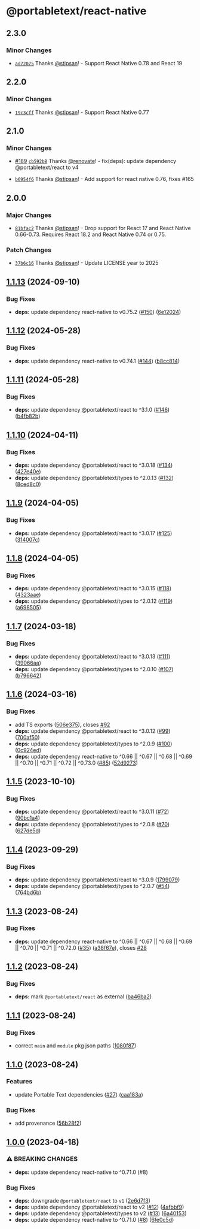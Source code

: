 # @portabletext/react-native

## 2.3.0

### Minor Changes

- [`ad72075`](https://github.com/portabletext/react-native-portabletext/commit/ad720750ea285d94e643a504763a256aa80d6dbc) Thanks [@stipsan](https://github.com/stipsan)! - Support React Native 0.78 and React 19

## 2.2.0

### Minor Changes

- [`19c3cff`](https://github.com/portabletext/react-native-portabletext/commit/19c3cff1ec5826c015316f05453d3443f25b1881) Thanks [@stipsan](https://github.com/stipsan)! - Support React Native 0.77

## 2.1.0

### Minor Changes

- [#189](https://github.com/portabletext/react-native-portabletext/pull/189) [`cb592b8`](https://github.com/portabletext/react-native-portabletext/commit/cb592b8401f73e70da8358a479ed57e1c11017e8) Thanks [@renovate](https://github.com/apps/renovate)! - fix(deps): update dependency @portabletext/react to v4

- [`b6954f6`](https://github.com/portabletext/react-native-portabletext/commit/b6954f6ec3a565653dc4e67914a8637a8c4f91df) Thanks [@stipsan](https://github.com/stipsan)! - Add support for react native 0.76, fixes #165

## 2.0.0

### Major Changes

- [`81bfac2`](https://github.com/portabletext/react-native-portabletext/commit/81bfac236239b8920571f805ace58ffa878093c3) Thanks [@stipsan](https://github.com/stipsan)! - Drop support for React 17 and React Native 0.66-0.73. Requires React 18.2 and React Native 0.74 or 0.75.

### Patch Changes

- [`37b6c16`](https://github.com/portabletext/react-native-portabletext/commit/37b6c1627a0aec5a3e250668849e4efe4d3f2bb4) Thanks [@stipsan](https://github.com/stipsan)! - Update LICENSE year to 2025

## [1.1.13](https://github.com/portabletext/react-native-portabletext/compare/v1.1.12...v1.1.13) (2024-09-10)

### Bug Fixes

- **deps:** update dependency react-native to v0.75.2 ([#150](https://github.com/portabletext/react-native-portabletext/issues/150)) ([6e12024](https://github.com/portabletext/react-native-portabletext/commit/6e12024780db193850e3e83822d0b2d7550aa995))

## [1.1.12](https://github.com/portabletext/react-native-portabletext/compare/v1.1.11...v1.1.12) (2024-05-28)

### Bug Fixes

- **deps:** update dependency react-native to v0.74.1 ([#144](https://github.com/portabletext/react-native-portabletext/issues/144)) ([b8cc814](https://github.com/portabletext/react-native-portabletext/commit/b8cc8147fc3c8e31229de159eee7728599e7e344))

## [1.1.11](https://github.com/portabletext/react-native-portabletext/compare/v1.1.10...v1.1.11) (2024-05-28)

### Bug Fixes

- **deps:** update dependency @portabletext/react to ^3.1.0 ([#146](https://github.com/portabletext/react-native-portabletext/issues/146)) ([b4fb82b](https://github.com/portabletext/react-native-portabletext/commit/b4fb82bee906cf42e0c62ab89a14da82b51b04af))

## [1.1.10](https://github.com/portabletext/react-native-portabletext/compare/v1.1.9...v1.1.10) (2024-04-11)

### Bug Fixes

- **deps:** update dependency @portabletext/react to ^3.0.18 ([#134](https://github.com/portabletext/react-native-portabletext/issues/134)) ([427e40e](https://github.com/portabletext/react-native-portabletext/commit/427e40eeb7c55e7f17e325fb26c6a447600bb2ca))
- **deps:** update dependency @portabletext/types to ^2.0.13 ([#132](https://github.com/portabletext/react-native-portabletext/issues/132)) ([8ced8c0](https://github.com/portabletext/react-native-portabletext/commit/8ced8c0b46ec81eedb83f2538995c9b06ff6ee49))

## [1.1.9](https://github.com/portabletext/react-native-portabletext/compare/v1.1.8...v1.1.9) (2024-04-05)

### Bug Fixes

- **deps:** update dependency @portabletext/react to ^3.0.17 ([#125](https://github.com/portabletext/react-native-portabletext/issues/125)) ([314007c](https://github.com/portabletext/react-native-portabletext/commit/314007c19acd605af03e33e1b35ebaa55fd9825c))

## [1.1.8](https://github.com/portabletext/react-native-portabletext/compare/v1.1.7...v1.1.8) (2024-04-05)

### Bug Fixes

- **deps:** update dependency @portabletext/react to ^3.0.15 ([#118](https://github.com/portabletext/react-native-portabletext/issues/118)) ([4323aae](https://github.com/portabletext/react-native-portabletext/commit/4323aae34b8f6e6d38192e710c236d86226f8e40))
- **deps:** update dependency @portabletext/types to ^2.0.12 ([#119](https://github.com/portabletext/react-native-portabletext/issues/119)) ([a698505](https://github.com/portabletext/react-native-portabletext/commit/a6985055e31f28a824ff105bea86b09bf04f285b))

## [1.1.7](https://github.com/portabletext/react-native-portabletext/compare/v1.1.6...v1.1.7) (2024-03-18)

### Bug Fixes

- **deps:** update dependency @portabletext/react to ^3.0.13 ([#111](https://github.com/portabletext/react-native-portabletext/issues/111)) ([39066aa](https://github.com/portabletext/react-native-portabletext/commit/39066aa2429e3c9b3fa0d0399b82a5120de5b191))
- **deps:** update dependency @portabletext/types to ^2.0.10 ([#107](https://github.com/portabletext/react-native-portabletext/issues/107)) ([b796642](https://github.com/portabletext/react-native-portabletext/commit/b796642147a27f26fca14fedb60b5b1fbfccd4d2))

## [1.1.6](https://github.com/portabletext/react-native-portabletext/compare/v1.1.5...v1.1.6) (2024-03-16)

### Bug Fixes

- add TS exports ([506e375](https://github.com/portabletext/react-native-portabletext/commit/506e3755b9f61f2ef1cdf72ea282ddb1ac5b7780)), closes [#92](https://github.com/portabletext/react-native-portabletext/issues/92)
- **deps:** update dependency @portabletext/react to ^3.0.12 ([#99](https://github.com/portabletext/react-native-portabletext/issues/99)) ([700af50](https://github.com/portabletext/react-native-portabletext/commit/700af509ed5d197bbeadf4dfaf78cabaffc43418))
- **deps:** update dependency @portabletext/types to ^2.0.9 ([#100](https://github.com/portabletext/react-native-portabletext/issues/100)) ([0c924ed](https://github.com/portabletext/react-native-portabletext/commit/0c924ed2f521a0255ecde564ee878c7257c5da2a))
- **deps:** update dependency react-native to ^0.66 || ^0.67 || ^0.68 || ^0.69 || ^0.70 || ^0.71 || ^0.72 || ^0.73.0 ([#85](https://github.com/portabletext/react-native-portabletext/issues/85)) ([52d9273](https://github.com/portabletext/react-native-portabletext/commit/52d9273744fd941d8d2f66e675483aae54d60bc7))

## [1.1.5](https://github.com/portabletext/react-native-portabletext/compare/v1.1.4...v1.1.5) (2023-10-10)

### Bug Fixes

- **deps:** update dependency @portabletext/react to ^3.0.11 ([#72](https://github.com/portabletext/react-native-portabletext/issues/72)) ([90bc1a4](https://github.com/portabletext/react-native-portabletext/commit/90bc1a4ca70ef2c25c248b0755a092c5a613b4da))
- **deps:** update dependency @portabletext/types to ^2.0.8 ([#70](https://github.com/portabletext/react-native-portabletext/issues/70)) ([627de5d](https://github.com/portabletext/react-native-portabletext/commit/627de5d8242165a14f885124a6e2fc5898820111))

## [1.1.4](https://github.com/portabletext/react-native-portabletext/compare/v1.1.3...v1.1.4) (2023-09-29)

### Bug Fixes

- **deps:** update dependency @portabletext/react to ^3.0.9 ([1799079](https://github.com/portabletext/react-native-portabletext/commit/17990795201fc7da7976a6ae2c2ac8c20320f0f5))
- **deps:** update dependency @portabletext/types to ^2.0.7 ([#54](https://github.com/portabletext/react-native-portabletext/issues/54)) ([764bd6b](https://github.com/portabletext/react-native-portabletext/commit/764bd6b467195e2d66a9ba5f973b02df6477a88a))

## [1.1.3](https://github.com/portabletext/react-native-portabletext/compare/v1.1.2...v1.1.3) (2023-08-24)

### Bug Fixes

- **deps:** update dependency react-native to ^0.66 || ^0.67 || ^0.68 || ^0.69 || ^0.70 || ^0.71 || ^0.72.0 ([#35](https://github.com/portabletext/react-native-portabletext/issues/35)) ([a38f67e](https://github.com/portabletext/react-native-portabletext/commit/a38f67e3e8b2ad8bac78ac32c65b6cc64cf17388)), closes [#28](https://github.com/portabletext/react-native-portabletext/issues/28)

## [1.1.2](https://github.com/portabletext/react-native-portabletext/compare/v1.1.1...v1.1.2) (2023-08-24)

### Bug Fixes

- **deps:** mark `@portabletext/react` as external ([ba46ba2](https://github.com/portabletext/react-native-portabletext/commit/ba46ba22432aca11cfd6f07ab078d03f8273978e))

## [1.1.1](https://github.com/portabletext/react-native-portabletext/compare/v1.1.0...v1.1.1) (2023-08-24)

### Bug Fixes

- correct `main` and `module` pkg json paths ([1080f87](https://github.com/portabletext/react-native-portabletext/commit/1080f8785661956c918da4ead4b0cbea3f4246ea))

## [1.1.0](https://github.com/portabletext/react-native-portabletext/compare/v1.0.0...v1.1.0) (2023-08-24)

### Features

- update Portable Text dependencies ([#27](https://github.com/portabletext/react-native-portabletext/issues/27)) ([caa183a](https://github.com/portabletext/react-native-portabletext/commit/caa183aab7044586ce32bc3860dfc53cb2294a11))

### Bug Fixes

- add provenance ([56b28f2](https://github.com/portabletext/react-native-portabletext/commit/56b28f22009f90aefadbaf9ea8ea7909fc7541c2))

## [1.0.0](https://github.com/portabletext/react-native-portabletext/compare/v0.0.3...v1.0.0) (2023-04-18)

### ⚠ BREAKING CHANGES

- **deps:** update dependency react-native to ^0.71.0 (#8)

### Bug Fixes

- **deps:** downgrade `@portabletext/react` to `v1` ([2e6d7f3](https://github.com/portabletext/react-native-portabletext/commit/2e6d7f39c3a4d3577f4f1781a31dff0594086bfb))
- **deps:** update dependency @portabletext/react to v2 ([#12](https://github.com/portabletext/react-native-portabletext/issues/12)) ([4afbbf9](https://github.com/portabletext/react-native-portabletext/commit/4afbbf99d41888491a7b6cbb3986f2e1793e54e6))
- **deps:** update dependency @portabletext/types to v2 ([#13](https://github.com/portabletext/react-native-portabletext/issues/13)) ([6a40153](https://github.com/portabletext/react-native-portabletext/commit/6a40153a4e048f36f4dde32eec96841eff1edc08))
- **deps:** update dependency react-native to ^0.71.0 ([#8](https://github.com/portabletext/react-native-portabletext/issues/8)) ([6fe0c5d](https://github.com/portabletext/react-native-portabletext/commit/6fe0c5dfdbd3cc991fd36267c3a4e358e2b22ebb))
